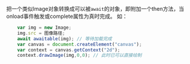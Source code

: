 把一个类似Image对象转换成可以被`await`的对象，即附加一个then方法，当onload事件触发或complete属性为真时完成。
如：
```javascript
    var img = new Image;
    img.src = 图像路径;
    await awaitable(img); // 等待加载完成
    var canvas = document.createElement("canvas");
    var context = canvas.getContext("2d");
    context.drawImage(img,0,0); // 此时已可以直接绘制
```